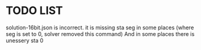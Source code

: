 # TODO LIST
solution-16bit.json is incorrect. 
it is missing sta seg in some places (where seg is set to 0, solver removed this command)
And in some places there is unessery sta 0








